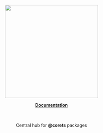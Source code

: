 <p align="center"><a href="https://corets.github.io"><img src="https://corets.github.io/public/logo-github-readme.svg" width="300"/></a></p>

<p align="center"><b><a href="https://corets.github.io">Documentation</a></b><br/><br/><br/></p>

<p align="center">Central hub for <b>@corets</b> packages</p>
